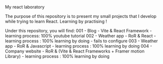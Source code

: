 My react laboratory

The purpose of this repository is to present my small projects that I develop while trying to learn React. Learning by practising !

Under this repository, you will find:
001 - Blog - Vite & React Framework - learning process: 100% youtube tutorial
002 - Weather app - RoR & React - learning process : 100% learning by doing - fails to configure
003 - Weather app - RoR & Javascript - learning process : 100% learning by doing
004 - Company website - RoR & (Vite & React Frameworks + Framer motion Library) - learning process : 100% learning by doing
